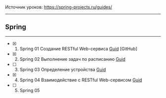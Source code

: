 Источник уроков: https://spring-projects.ru/guides/

----
## Spring
----

- [X] 1. Spring 01 Создание RESTful Web-сервиса [Guid](https://spring-projects.ru/guides/rest-service/) [GitHub]
- [X] 2. Spring 02 Выполнение задач по расписанию [Guid](https://spring-projects.ru/guides/scheduling-tasks/)
- [ ] 3. Spring 03 Определение устройства [Guid](https://spring-projects.ru/guides/device-detection/)
- [X] 4. Spring 04 Взаимодействие с RESTful Web-сервисом [Guid](https://spring-projects.ru/guides/consuming-rest/)
- [ ] 5. Spring 05 
